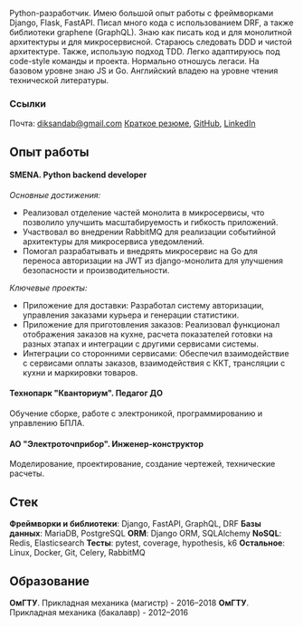 Python-разработчик. Имею большой опыт работы с фреймворками Django, Flask, FastAPI. Писал много кода с использованием DRF, а также библиотеки graphene (GraphQL). Знаю как писать код и для монолитной архитектуры и для микросервисной. Стараюсь следовать DDD и чистой архитектуре. Также, использую подход TDD. Легко адаптируюсь под code-style команды и проекта. Нормально отношусь легаси. На базовом уровне знаю JS и Go.
Английский владею на уровне чтения технической литературы.

### Ссылки

Почта: diksandab@gmail.com
[Краткое резюме](https://drive.google.com/file/d/1pKIl25Ngw1okwbSxqmFrAZVpeJR61AE6/view?usp=sharing), [GitHub](https://github.com/aderny-twc), [LinkedIn](google.com)

## Опыт работы

#### SMENA. Python backend developer

*Основные достижения:*

- Реализовал отделение частей монолита в микросервисы, что позволило улучшить масштабируемость и гибкость приложений.
- Участвовал во внедрении RabbitMQ для реализации событийной архитектуры для микросервиса уведомлений.
- Помогал разрабатывать и внедрять микросервис на Go для переноса авторизации на JWT из django-монолита для улучшения безопасности и производительности.

*Ключевые проекты:*

- Приложение для доставки: Разработал систему авторизации, управления заказами курьера и генерации статистики.
- Приложение для приготовления заказов: Реализовал функционал отображения заказов на кухне, расчета показателей готовки на разных этапах и интеграции с другими сервисами системы.
- Интеграции со сторонними сервисами: Обеспечил взаимодействие с сервисами оплаты заказов, взаимодействия с ККТ, трансляции с кухни и маркировки товаров.

#### Технопарк "Кванториум". Педагог ДО

Обучение сборке, работе с электроникой, программированию и управлению БПЛА.

#### АО "Электроточприбор". Инженер-конструктор

Моделирование, проектирование, создание чертежей, технические расчеты.

## Стек

**Фреймворки и библиотеки**: Django, FastAPI, GraphQL, DRF
**Базы данных**: MariaDB, PostgreSQL
**ORM**: Django ORM, SQLAlchemy
**NoSQL**: Redis, Elasticsearch
**Тесты**: pytest, coverage, hypothesis, k6
**Остальное**: Linux, Docker, Git, Celery, RabbitMQ

## Образование

**ОмГТУ**. Прикладная механика (магистр) - 2016–2018
**ОмГТУ**. Прикладная механика (бакалавр) - 2012–2016

